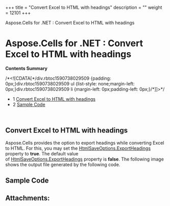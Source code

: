 +++
title = "Convert Excel to HTML with headings" 
description = "" 
weight = 12101 
+++

Aspose.Cells for .NET : Convert Excel to HTML with headings  

# Aspose.Cells for .NET : Convert Excel to HTML with headings


**Contents Summary**

/\*<!\[CDATA\[\*/div.rbtoc1590738029509 {padding: 0px;}div.rbtoc1590738029509 ul {list-style: none;margin-left: 0px;}div.rbtoc1590738029509 li {margin-left: 0px;padding-left: 0px;}/\*\]\]>\*/

*   1 [Convert Excel to HTML with headings](#ConvertExceltoHTMLwithheadings-ConvertExceltoHTMLwithheadings)
*   2 [Sample Code](#ConvertExceltoHTMLwithheadings-SampleCode)

 

## Convert Excel to HTML with headings

Aspose.Cells provides the option to export headings while converting Excel to HTML. For this, you may set the [HtmlSaveOptions.ExportHeadings](https://apireference.aspose.com/net/cells/aspose.cells/htmlsaveoptions/properties/exportheadings) property to **true**. The default value of [HtmlSaveOptions.ExportHeadings](https://apireference.aspose.com/net/cells/aspose.cells/htmlsaveoptions/properties/exportheadings) property is **false**. The following image shows the output file generated by the following code.


## Sample Code

## Attachments:


